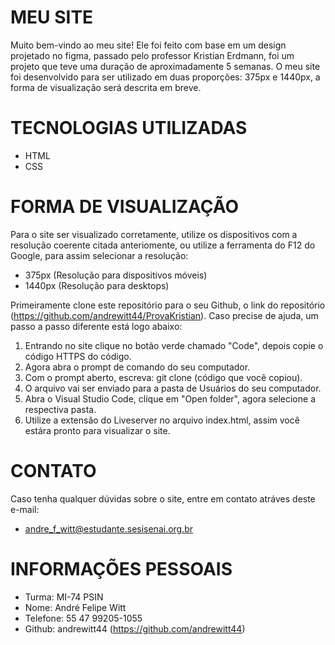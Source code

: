 # MEU SITE

Muito bem-vindo ao meu site! 
Ele foi feito com base em um design projetado no figma, passado pelo professor Kristian Erdmann, foi um projeto que teve uma duração de aproximadamente 5 semanas. O meu site foi desenvolvido para ser utilizado em duas proporções: 375px e 1440px, a forma de visualização será descrita em breve.

# TECNOLOGIAS UTILIZADAS

- HTML
- CSS

# FORMA DE VISUALIZAÇÃO

Para o site ser visualizado corretamente, utilize os dispositivos com a resolução coerente citada anteriomente, ou utilize a ferramenta do F12 do Google, para assim selecionar a resolução:

- 375px (Resolução para dispositivos móveis)
- 1440px (Resolução para desktops)

Primeiramente clone este repositório para o seu Github, o link do repositório (https://github.com/andrewitt44/ProvaKristian). Caso precise de ajuda, um passo a passo diferente está logo abaixo:
1. Entrando no site clique no botão verde chamado "Code", depois copie o código HTTPS do código.
2. Agora abra o prompt de comando do seu computador.
3. Com o prompt aberto, escreva: git clone (código que você copiou).
4. O arquivo vai ser enviado para a pasta de Usuários do seu computador.
5. Abra o Visual Studio Code, clique em "Open folder", agora selecione a respectiva pasta.
6. Utilize a extensão do Liveserver no arquivo index.html, assim você estára pronto para visualizar o site.

# CONTATO

Caso tenha qualquer dúvidas sobre o site, entre em contato atráves deste e-mail:

- andre_f_witt@estudante.sesisenai.org.br

# INFORMAÇÕES PESSOAIS

- Turma: MI-74 PSIN
- Nome: André Felipe Witt
- Telefone: 55 47 99205-1055
- Github: andrewitt44 (https://github.com/andrewitt44)